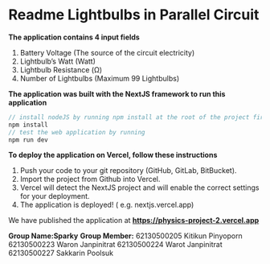 # Readme Lightbulbs in Parallel Circuit

**The application contains 4 input fields**

1. Battery Voltage (The source of the circuit electricity)
2. Lightbulb’s Watt (Watt)
3. Lightbulb Resistance (Ω)
4. Number of Lightbulbs (Maximum 99 Lightbulbs)

**The application was built with the NextJS framework to run this application**

```jsx
// install nodeJS by running npm install at the root of the project first.
npm install
// test the web application by running
npm run dev

```

**To deploy the application on Vercel, follow these instructions**

1. Push your code to your git repository (GitHub, GitLab, BitBucket).
2. Import the project from Github into Vercel.
3. Vercel will detect the NextJS project and will enable the correct settings for your deployment.
4. The application is deployed! ( e.g. nextjs.vercel.app)

We have published the application at **https://physics-project-2.vercel.app**

**Group Name:Sparky**
**Group Member:**
62130500205 Kitikun Pinyoporn
62130500223 Waron Janpinitrat
62130500224 Warot Janpinitrat
62130500227 Sakkarin Poolsuk
